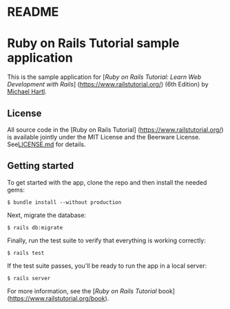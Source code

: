 # README

# Ruby on Rails Tutorial sample application
This is the sample application for
[*Ruby on Rails Tutorial:
Learn Web Development with Rails*]
(https://www.railstutorial.org/)
(6th Edition)
by [Michael Hartl](https://www.michaelhartl.com/).
## License
All source code in the [Ruby on Rails Tutorial]
(https://www.railstutorial.org/)
is available jointly under the MIT License and the Beerware
License. See[LICENSE.md](LICENSE.md) for details.
## Getting started
To get started with the app, clone the repo and then install
the needed gems:

```
$ bundle install --without production
```
Next, migrate the database:

```
$ rails db:migrate
```
Finally, run the test suite to verify that everything is
working correctly:

```
$ rails test
```
If the test suite passes, you'll be ready to run the app in a
local server:

```
$ rails server
```
For more information, see the
[*Ruby on Rails Tutorial* book]
(https://www.railstutorial.org/book).
